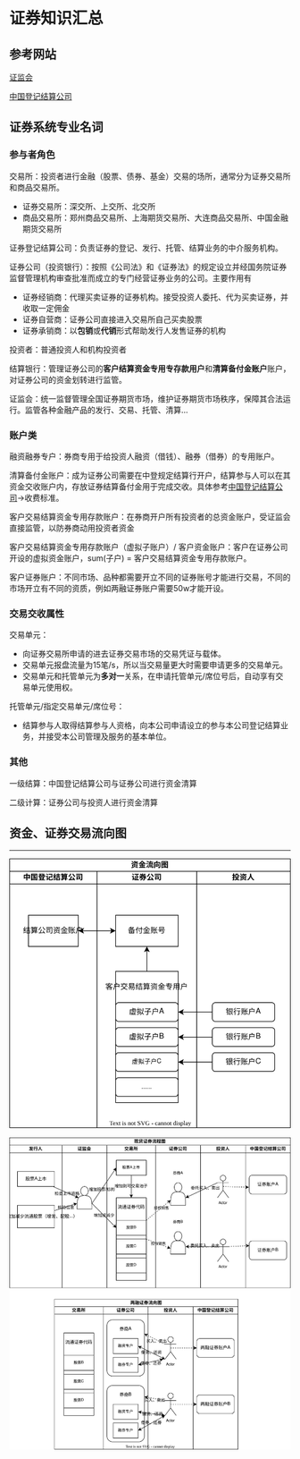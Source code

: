 # 证券知识汇总

## 参考网站
[证监会](http://www.csrc.gov.cn/csrc/c106256/c1653953/content.shtml, "证监会官网")

[中国登记结算公司](http://www.chinaclear.cn)

## 证券系统专业名词
### 参与者角色
交易所：投资者进行金融（股票、债券、基金）交易的场所，通常分为证券交易所和商品交易所。
- 证券交易所：深交所、上交所、北交所
- 商品交易所：郑州商品交易所、上海期货交易所、大连商品交易所、中国金融期货交易所

证券登记结算公司：负责证券的登记、发行、托管、结算业务的中介服务机构。

证券公司（投资银行）：按照《公司法》和《证券法》的规定设立并经国务院证券监督管理机构审查批准而成立的专门经营证券业务的公司。主要作用有
- 证券经销商：代理买卖证券的证券机构。接受投资人委托、代为买卖证券，并收取一定佣金
- 证券自营商：证券公司直接进入交易所自己买卖股票
- 证券承销商：以**包销**或**代销**形式帮助发行人发售证券的机构

投资者：普通投资人和机构投资者

结算银行：管理证券公司的**客户结算资金专用专存款用户**和**清算备付金账户**账户，对证券公司的资金划转进行监管。

证监会：统一监督管理全国证券期货市场，维护证券期货市场秩序，保障其合法运行。监管各种金融产品的发行、交易、托管、清算...

### **账户类**
融资融券专户：券商专用于给投资人融资（借钱）、融券（借券）的专用账户。

清算备付金账户：成为证券公司需要在中登规定结算行开户，结算参与人可以在其资金交收账户内，存放证券结算备付金用于完成交收。具体参考[中国登记结算公司](http://www.chinaclear.cn)->收费标准。

客户交易结算资金专用存款账户：在券商开户所有投资者的总资金账户，受证监会直接监管，以防券商动用投资者资金

客户交易结算资金专用存款账户（虚拟子账户）/ 客户资金账户：客户在证券公司开设的虚拟资金账户，sum(子户) = 客户交易结算资金专用存款账户。

客户证券账户：不同市场、品种都需要开立不同的证券账号才能进行交易，不同的市场开立有不同的资质，例如两融证券账户需要50w才能开设。

### 交易交收属性
交易单元：
- 向证券交易所申请的进去证券交易市场的交易凭证与载体。
- 交易单元报盘流量为15笔/s，所以当交易量更大时需要申请更多的交易单元。
- 交易单元和托管单元为**多对一**关系，在申请托管单元/席位号后，自动享有交易单元使用权。

托管单元/指定交易单元/席位号：
- 结算参与人取得结算参与人资格，向本公司申请设立的参与本公司登记结算业务，并接受本公司管理及服务的基本单位。


### 其他
一级结算：中国登记结算公司与证券公司进行资金清算

二级计算：证券公司与投资人进行资金清算

## 资金、证券交易流向图
---
![资金流向图](resource/fund_flow.svg)

![证券流向图](resource/secu_flow.svg)